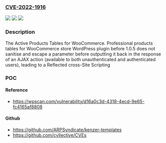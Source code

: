 ### [CVE-2022-1916](https://cve.mitre.org/cgi-bin/cvename.cgi?name=CVE-2022-1916)
![](https://img.shields.io/static/v1?label=Product&message=Active%20Products%20Tables%20for%20WooCommerce.%20Professional%20products%20tables%20for%20WooCommerce%20store%C2%A0&color=blue)
![](https://img.shields.io/static/v1?label=Version&message=1.0.5%3C%201.0.5%20&color=brighgreen)
![](https://img.shields.io/static/v1?label=Vulnerability&message=CWE-79%20Cross-site%20Scripting%20(XSS)&color=brighgreen)

### Description

The Active Products Tables for WooCommerce. Professional products tables for WooCommerce store WordPress plugin before 1.0.5 does not sanitise and escape a parameter before outputting it back in the response of an AJAX action (available to both unauthenticated and authenticated users), leading to a Reflected cross-Site Scripting

### POC

#### Reference
- https://wpscan.com/vulnerability/d16a0c3d-4318-4ecd-9e65-fc4165af8808

#### Github
- https://github.com/ARPSyndicate/kenzer-templates
- https://github.com/cyllective/CVEs

